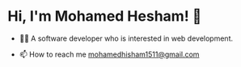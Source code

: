 # Hi, I'm Mohamed Hesham! 👋

- 👩‍💻 A software developer who is interested in web development.

- 📫 How to reach me mohamedhisham1511@gmail.com

<!---
MohamedHesham1511/MohamedHesham1511 is a ✨ special ✨ repository because its `README.md` (this file) appears on your GitHub profile.
You can click the Preview link to take a look at your changes.
--->
